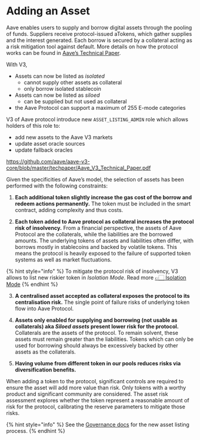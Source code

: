 # Adding an Asset

Aave enables users to supply and borrow digital assets through the pooling of funds. Suppliers receive protocol-issued aTokens, which gather supplies and the interest generated. Each borrow is secured by a collateral acting as a risk mitigation tool against default. 
More details on how the protocol works can be found in [Aave’s Technical Paper](https://github.com/aave/aave-v3-core/blob/master/techpaper/Aave_V3_Technical_Paper.pdf).

With V3, 
- Assets can now be listed as *isolated*
  - cannot supply other assets as collateral
  - only borrow isolated stablecoin
- Assets can now be listed as *siloed*
  - can be supplied but not used as collateral
- the Aave Protocol can support a maximum of 255 E-mode categories

V3 of Aave protocol introduce new `ASSET_LISTING_ADMIN` role which allows holders of this role to:
- add new assets to the Aave V3 markets
- update asset oracle sources
- update fallback oracles

https://github.com/aave/aave-v3-core/blob/master/techpaper/Aave_V3_Technical_Paper.pdf

Given the specificities of Aave’s model, the selection of assets has been performed with the following constraints:

1. **Each additional token slightly increase the gas cost of the borrow and redeem actions permanently.** The token must be included in the smart contract, adding complexity and thus costs.

2. **Each token added to Aave protocol as collateral increases the protocol risk of insolvency.** From a financial perspective, the assets of Aave Protocol are the collaterals, while the liabilities are the borrowed amounts. The underlying tokens of assets and liabilities often differ, with borrows mostly in stablecoins and backed by volatile tokens. This means the protocol is heavily exposed to the failure of supported token systems as well as market fluctuations.

{% hint style="info" %}
To mitigate the protocol risk of insolvency, V3 allows to list new riskier token in *Isolation Mode*. Read more [👉🏻 Isolation Mode](https://docs.aave.com/developers/whats-new/isolation-mode)
{% endhint %}

3. **A centralised asset accepted as collateral exposes the protocol to its centralisation risk.** The single point of failure risks of underlying token flow into Aave Protocol.

4. **Assets only enabled for supplying and borrowing (not usable as collaterals) aka _Siloed assets_ present lower risk for the protocol.** Collaterals are the assets of the protocol. To remain solvent, these assets must remain greater than the liabilities. Tokens which can only be used for borrowing should always be excessively backed by other assets as the collaterals.

5. **Having volume from different token in our pools reduces risks via diversification benefits.**

When adding a token to the protocol, significant controls are required to ensure the asset will add more value than risk. Only tokens with a worthy product and significant community are considered. The asset risk assessment explores whether the token represent a reasonable amount of risk for the protocol, calibrating the reserve parameters to mitigate those risks.

{% hint style="info" %}
See the [Governance docs](https://docs.aave.com/governance/) for the new asset listing process.
{% endhint %}
